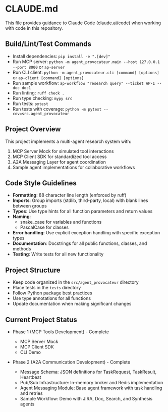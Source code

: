 # CLAUDE.md

This file provides guidance to Claude Code (claude.ai/code) when working with code in this repository.

## Build/Lint/Test Commands
- Install dependencies: `pip install -e ".[dev]"`
- Run MCP server: `python -m agent_provocateur.main --host 127.0.0.1 --port 8000` or `ap-server`
- Run CLI client: `python -m agent_provocateur.cli [command] [options]` or `ap-client [command] [options]`
- Run sample workflow: `ap-workflow "research query" --ticket AP-1 --doc doc1`
- Run linting: `ruff check .`
- Run type checking: `mypy src`
- Run tests: `pytest`
- Run tests with coverage: `python -m pytest --cov=src.agent_provocateur`

## Project Overview
This project implements a multi-agent research system with:
1. MCP Server Mock for simulated tool interactions
2. MCP Client SDK for standardized tool access
3. A2A Messaging Layer for agent coordination
4. Sample agent implementations for collaborative workflows

## Code Style Guidelines
- **Formatting**: 88 character line length (enforced by ruff)
- **Imports**: Group imports (stdlib, third-party, local) with blank lines between groups
- **Types**: Use type hints for all function parameters and return values
- **Naming**: 
  - snake_case for variables and functions
  - PascalCase for classes
- **Error handling**: Use explicit exception handling with specific exception types
- **Documentation**: Docstrings for all public functions, classes, and methods
- **Testing**: Write tests for all new functionality

## Project Structure
- Keep code organized in the `src/agent_provocateur` directory
- Place tests in the `tests` directory
- Follow Python package best practices
- Use type annotations for all functions
- Update documentation when making significant changes

## Current Project Status
- Phase 1 (MCP Tools Development) - Complete
  - MCP Server Mock
  - MCP Client SDK
  - CLI Demo

- Phase 2 (A2A Communication Development) - Complete
  - Message Schema: JSON definitions for TaskRequest, TaskResult, Heartbeat
  - Pub/Sub Infrastructure: In-memory broker and Redis implementation
  - Agent Messaging Module: Base agent framework with task handling and retries
  - Sample Workflow: Demo with JIRA, Doc, Search, and Synthesis agents